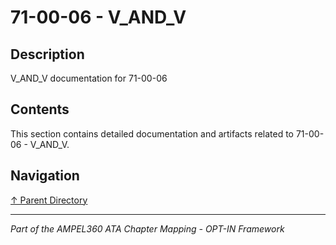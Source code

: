 # 71-00-06 - V_AND_V

## Description

V_AND_V documentation for 71-00-06

## Contents

This section contains detailed documentation and artifacts related to 71-00-06 - V_AND_V.

## Navigation

[↑ Parent Directory](../README.md)

---

*Part of the AMPEL360 ATA Chapter Mapping - OPT-IN Framework*
